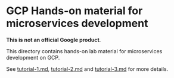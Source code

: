 # GCP Hands-on material for microservices development

**This is not an official Google product**.

This directory contains hands-on lab material for microservices development on GCP.

See [tutorial-1.md](tutorial-1.md), [tutorial-2.md](tutorial-2.md) and [tutorial-3.md](tutorial-3.md) for more details.
